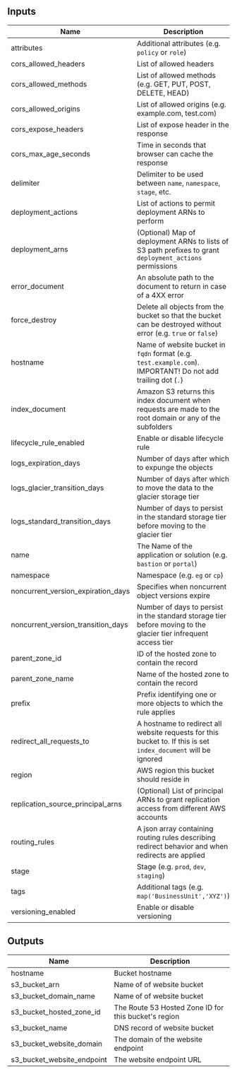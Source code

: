## Inputs

| Name | Description | Type | Default | Required |
|------|-------------|:----:|:-----:|:-----:|
| attributes | Additional attributes (e.g. `policy` or `role`) | list(string) | `<list>` | no |
| cors_allowed_headers | List of allowed headers | list(string) | `<list>` | no |
| cors_allowed_methods | List of allowed methods (e.g. GET, PUT, POST, DELETE, HEAD) | list(string) | `<list>` | no |
| cors_allowed_origins | List of allowed origins (e.g. example.com, test.com) | list(string) | `<list>` | no |
| cors_expose_headers | List of expose header in the response | list(string) | `<list>` | no |
| cors_max_age_seconds | Time in seconds that browser can cache the response | number | `3600` | no |
| delimiter | Delimiter to be used between `name`, `namespace`, `stage`, etc. | string | `-` | no |
| deployment_actions | List of actions to permit deployment ARNs to perform | list(string) | `<list>` | no |
| deployment_arns | (Optional) Map of deployment ARNs to lists of S3 path prefixes to grant `deployment_actions` permissions | map(any) | `<map>` | no |
| error_document | An absolute path to the document to return in case of a 4XX error | string | `404.html` | no |
| force_destroy | Delete all objects from the bucket so that the bucket can be destroyed without error (e.g. `true` or `false`) | bool | `false` | no |
| hostname | Name of website bucket in `fqdn` format (e.g. `test.example.com`). IMPORTANT! Do not add trailing dot (`.`) | string | - | yes |
| index_document | Amazon S3 returns this index document when requests are made to the root domain or any of the subfolders | string | `index.html` | no |
| lifecycle_rule_enabled | Enable or disable lifecycle rule | bool | `false` | no |
| logs_expiration_days | Number of days after which to expunge the objects | number | `90` | no |
| logs_glacier_transition_days | Number of days after which to move the data to the glacier storage tier | number | `60` | no |
| logs_standard_transition_days | Number of days to persist in the standard storage tier before moving to the glacier tier | number | `30` | no |
| name | The Name of the application or solution  (e.g. `bastion` or `portal`) | string | - | yes |
| namespace | Namespace (e.g. `eg` or `cp`) | string | `` | no |
| noncurrent_version_expiration_days | Specifies when noncurrent object versions expire | number | `90` | no |
| noncurrent_version_transition_days | Number of days to persist in the standard storage tier before moving to the glacier tier infrequent access tier | number | `30` | no |
| parent_zone_id | ID of the hosted zone to contain the record | string | `` | no |
| parent_zone_name | Name of the hosted zone to contain the record | string | `` | no |
| prefix | Prefix identifying one or more objects to which the rule applies | string | `` | no |
| redirect_all_requests_to | A hostname to redirect all website requests for this bucket to. If this is set `index_document` will be ignored | string | `` | no |
| region | AWS region this bucket should reside in | string | `` | no |
| replication_source_principal_arns | (Optional) List of principal ARNs to grant replication access from different AWS accounts | list(string) | `<list>` | no |
| routing_rules | A json array containing routing rules describing redirect behavior and when redirects are applied | string | `` | no |
| stage | Stage (e.g. `prod`, `dev`, `staging`) | string | `` | no |
| tags | Additional tags (e.g. `map('BusinessUnit','XYZ')`) | map(string) | `<map>` | no |
| versioning_enabled | Enable or disable versioning | bool | `false` | no |

## Outputs

| Name | Description |
|------|-------------|
| hostname | Bucket hostname |
| s3_bucket_arn | Name of of website bucket |
| s3_bucket_domain_name | Name of of website bucket |
| s3_bucket_hosted_zone_id | The Route 53 Hosted Zone ID for this bucket's region |
| s3_bucket_name | DNS record of website bucket |
| s3_bucket_website_domain | The domain of the website endpoint |
| s3_bucket_website_endpoint | The website endpoint URL |

